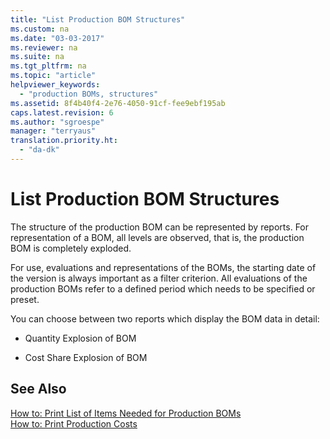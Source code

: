 ```yaml
---
title: "List Production BOM Structures"
ms.custom: na
ms.date: "03-03-2017"
ms.reviewer: na
ms.suite: na
ms.tgt_pltfrm: na
ms.topic: "article"
helpviewer_keywords: 
  - "production BOMs, structures"
ms.assetid: 8f4b40f4-2e76-4050-91cf-fee9ebf195ab
caps.latest.revision: 6
ms.author: "sgroespe"
manager: "terryaus"
translation.priority.ht: 
  - "da-dk"
---
```

# List Production BOM Structures
The structure of the production BOM can be represented by reports. For representation of a BOM, all levels are observed, that is, the production BOM is completely exploded.  
  
 For use, evaluations and representations of the BOMs, the starting date of the version is always important as a filter criterion. All evaluations of the production BOMs refer to a defined period which needs to be specified or preset.  
  
 You can choose between two reports which display the BOM data in detail:  
  
-   Quantity Explosion of BOM  
  
-   Cost Share Explosion of BOM  
  
## See Also  
 [How to: Print List of Items Needed for Production BOMs](../DesignAndEngineering/how-to-print-list-of-items-needed-for-production-boms.md)   
 [How to: Print Production Costs](../Finance/how-to-print-production-costs.md)